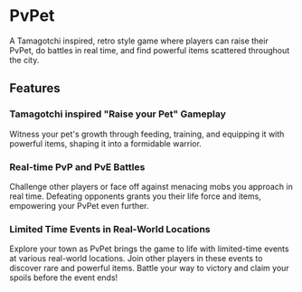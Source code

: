 # PvPet

A Tamagotchi inspired, retro style game where players can raise their PvPet, do battles in real time, and find powerful items scattered throughout the city.

## Features

### Tamagotchi inspired "Raise your Pet" Gameplay

Witness your pet's growth through feeding, training, and equipping it with powerful items, shaping it into a formidable warrior.

### Real-time PvP and PvE Battles

Challenge other players or face off against menacing mobs you approach in real time. Defeating opponents grants you their life force and items, empowering your PvPet even further.

### Limited Time Events in Real-World Locations

Explore your town as PvPet brings the game to life with limited-time events at various real-world locations. Join other players in these events to discover rare and powerful items. Battle your way to victory and claim your spoils before the event ends!
